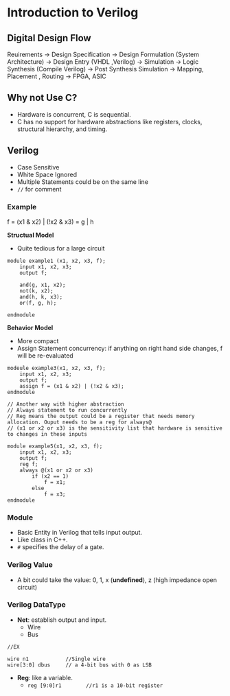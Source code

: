 # Introduction to Verilog

## Digital Design Flow
Reuirements -> Design Specification -> Design Formulation (System Architecture) -> Design Entry (VHDL ,Verilog) -> Simulation -> Logic Synthesis (Compile Verilog) -> Post Synthesis Simulation -> Mapping, Placement , Routing -> FPGA, ASIC

## Why not Use C?
* Hardware is concurrent, C is sequential.
* C has no support for hardware abstractions like registers, clocks, structural hierarchy, and timing.

## Verilog
* Case Sensitive
* White Space Ignored
* Multiple Statements could be on the same line
* ```//``` for comment

### Example
f = (x1 & x2) | (!x2 & x3) = g | h

**Structual Model**
* Quite tedious for a large circuit

```
module example1 (x1, x2, x3, f);
    input x1, x2, x3;
    output f;

    and(g, x1, x2);
    not(k, x2);
    and(h, k, x3);
    or(f, g, h);

endmodule
```

**Behavior Model**
* More compact
* Assign Statement concurrency: if anything on right hand side changes, f will be re-evaluated
```
modeule example3(x1, x2, x3, f);
    input x1, x2, x3;
    output f;
    assign f = (x1 & x2) | (!x2 & x3);
endmodule
```

```
// Another way with higher abstraction
// Always statement to run concurrently 
// Reg means the output could be a register that needs memory allocation. Ouput needs to be a reg for always@
// (x1 or x2 or x3) is the sensitivity list that hardware is sensitive to changes in these inputs

module example5(x1, x2, x3, f);
    input x1, x2, x3;
    output f;
    reg f;
    always @(x1 or x2 or x3) 
        if (x2 == 1)
            f = x1;
        else 
            f = x3;
endmodule
```



### Module
* Basic Entity in Verilog that tells input output.
* Like class in C++.
* ```#``` specifies the delay of a gate.

### Verilog Value
* A bit could take the value: 0, 1, x (**undefined**), z (high impedance open circuit)

### Verilog DataType
* **Net**: establish output and input.
    * Wire
    * Bus
```
//EX

wire n1            //Single wire
wire[3:0] dbus     // a 4-bit bus with 0 as LSB
```
* **Reg**: like a variable.
    * ```reg [9:0]r1        //r1 is a 10-bit register```